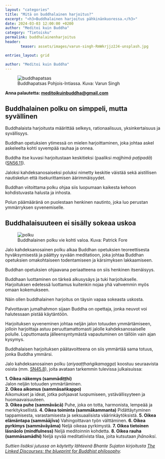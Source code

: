 ```yaml
---
layout: "categories"
title: "Mitä on buddhalainen harjoitus?"
excerpt: "<h3>Buddhalainen harjoitus pähkinänkuoressa.</h3>"
date: 2024-03-03 12:00:00 +0200
author: "Meditoi kuin Buddha"
category: "Tietoisku"
permalink: buddhalainenharjoitus
header: 
       teaser: assets/images/varun-singh-RmWkrjjz2J4-unsplash.jpg

entries_layout: grid

author: "Meditoi kuin Buddha"
---
```

<figure>
<img src="assets/images/varun-singh-RmWkrjjz2J4-unsplash.jpg" alt="buddhapatsas">
<figcaption> Buddhapatsas Pohjois-Intiassa. Kuva: Varun Singh</figcaption>
</figure>

<b> Anna palautetta: meditoikuinbuddha@gmail.com</b>

<h2>Buddhalainen polku on simppeli, mutta syvällinen</h2>

Buddhalaista harjoitusta määrittää selkeys, rationaalisuus, yksinkertaisuus ja syvällisyys. 

Buddhan opetuksien ytimessä on mielen harjoittaminen, joka johtaa askel askeleelta kohti syvempää rauhaa ja onnea. 

Buddha itse kuvasi harjoitustaan keskitieksi (paaliksi <i>majjhimā paṭipadā</i>) (<a href="https://suttacentral.net/sn56.11/en/sujato">SN56.11</a>).

Jaloksi kahdeksanosaiseksi poluksi nimetty keskitie väistää sekä aistillisen nautiskelun että itsekurittamisen äärimmäisyydet. 

Buddhan viitoittama polku ohjaa siis luopumaan kaikesta kehoon kohdistuvasta halusta ja inhosta. 

Polun päämääränä on puolestaan henkinen nautinto, joka luo perustan ymmärryksen syvenemiselle. 

<h2>Buddhalaisuuteen ei sisälly sokeaa uskoa</h2>

<figure>
<img src="assets/images/polku.jpg" alt="polku">
<figcaption> Buddhalainen polku vie kohti valoa. Kuva: Patrick Fore</figcaption>
</figure>

Jalo kahdeksanosainen polku alkaa Buddhan opetuksien teoreettisesta hyväksymisestä ja päättyy syvään meditatioon, joka johtaa Buddhan opetuksien omakohtaiseen todentamiseen ja kärsimyksen lakkaamiseen.

Buddhan opetuksien ohjaavana periaatteena on siis henkinen itsenäisyys. 

Buddhaan luottaminen on tärkeä alkusysäys ja tuki harjoitukselle. Harjoituksen edetessä luottamus kuitenkin nojaa yhä vahvemmin myös omaan kokemukseen. 

Näin ollen buddhalainen harjoitus on täysin vapaa sokeasta uskosta. 

Palvottavan jumalhahmon sijaan Buddha on opettaja, jonka neuvot voi halutessaan pistää käytäntöön. 

Harjoituksen syveneminen johtaa neljän jalon totuuden ymmärtämiseen, jolloin harjoittaja astuu peruuttamattomasti jalolle kahdeksanosaiselle polulle. Loputtomasta jälleensyntymästä vapautuminen on tällöin vain ajan kysymys.

Buddhalaisen harjoituksen päätavoitteena on siis ymmärtää sama totuus, jonka Buddha ymmärsi. 

Jalo kahdeksanosainen polku (<i>ariyaaṭṭhaṅgikamagga</i>) koostuu seuraavista osista (mm. <a href="https://suttacentral.net/sn45.8/en/sujato">SN45.8</a>), joita avataan tarkemmin tulevissa julkaisuissa:


<b>1. Oikea näkemys (sammādiṭṭhi)</b><br>
Jalon neljän totuuden ymmärtäminen.<br>
<b>2. Oikea aikomus (sammāsaṅkappo)</b><br>
Aikomukset ja ideat, jotka pohjaavat luopumiseen, ystävällisyyteen ja huomaavaisuuteen.<br>
<b>3. Oikea puhe (sammāvācā)</b>
Puhe, joka on totta, harmonista, lempeää ja merkityksellistä.
<b>4. Oikea toiminta (sammākammanta)</b>
Pidättäytyminen tappamisesta, varastamisesta ja seksuaalisista väärinkäytöksistä.
<b>5. Oikea elämäntapa (sammāājīva)</b>
Vahingoittavan työn välttäminen.
<b>6. Oikea pyrkimys (sammāvāyāma)</b>
Neljä oikeaa pyrkimystä.
<b>7. Oikea tietoinen läsnäolo (mindfulness)</b>
Neljä meditoinnin kohdetta.
<b>8. Oikea rauha (sammāsamādhi)</b>
Neljä syvää meditatiivista tilaa, joita kutsutaan <i>jhānoiksi</i>.

<i>Suttien lisäksi jutussa on käytetty lähteenä Bhante Sujaton kirjoitusta <a href="https://suttacentral.net/sn-guide-sujato?lang=en">The Linked Discourses: the blueprint for Buddhist philosophy</a>.</i>

